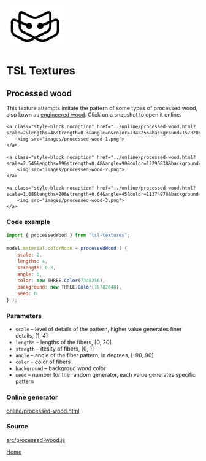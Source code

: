 <img class="logo" src="../assets/logo/logo.png">


# TSL Textures


## Processed wood

This texture attempts imitate the pattern of some types of processed wood,
also kown as [engineered wood](https://en.wikipedia.org/wiki/Engineered_wood).
Click on a snapshot to open it online.

<p class="gallery">

	<a class="style-block nocaption" href="../online/processed-wood.html?scale=2&lengths=4&strength=0.3&angle=0&color=7348256&background=15782048&seed=0">
		<img src="images/processed-wood-1.png">
	</a>

	<a class="style-block nocaption" href="../online/processed-wood.html?scale=2.54&lengths=19&strength=0.48&angle=90&color=12295838&background=15984599&seed=6631">
		<img src="images/processed-wood-2.png">
	</a>

	<a class="style-block nocaption" href="../online/processed-wood.html?scale=1.08&lengths=20&strength=0.64&angle=45&color=11374978&background=0&seed=561">
		<img src="images/processed-wood-3.png">
	</a>

</p>


### Code example

```js
import { processedWood } from "tsl-textures";

model.material.colorNode = processedWood ( {
	scale: 2,
	lengths: 4,
	strength: 0.3,
	angle: 0,
	color: new THREE.Color(7348256),
	background: new THREE.Color(15782048),
	seed: 0
} );
```


### Parameters

* `scale` &ndash; level of details of the pattern, higher value generates finer details, [1, 4]
* `lengths` &ndash; lengths of the fibers, [0, 20]
* `stregth` &ndash; itesity of fibers, [0, 1]
* `angle` &ndash; angle of the fiber pattern, in degrees, [-90, 90]
* `color` &ndash; color of fibers
* `background` &ndash; backgroud wood color
* `seed` &ndash; number for the random generator, each value generates specific pattern


### Online generator

[online/processed-wood.html](../online/processed-wood.html)


### Source

[src/processed-wood.js](https://github.com/boytchev/tsl-textures/blob/main/src/processed-wood.js)


<div class="footnote">
	<a href="../">Home</a>
</div>